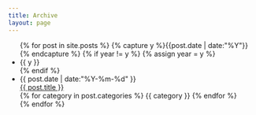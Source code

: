 ```yaml
---
title: Archive
layout: page
---
```


<ul class="listing">
{% for post in site.posts %}
  {% capture y %}{{post.date | date:"%Y"}}{% endcapture %}
  {% if year != y %}
    {% assign year = y %}
    <li class="listing-seperator">{{ y }}</li>
  {% endif %}
  <li class="listing-item">
    <time datetime="{{ post.date | date:"%Y-%m-%d" }}">{{ post.date | date:"%Y-%m-%d" }}</time>
    <div class='post-info'>
      <a href="{{ post.url }}" title="{{ post.title }}">{{ post.title }}</a>
     <!-- Display post categories as tags -->
      <div class="post-tags">
          {% for category in post.categories %}
          <span class="tag">{{ category }}</span>
          {% endfor %}
      </div>
    </div?
  </li>
{% endfor %}
</ul>
